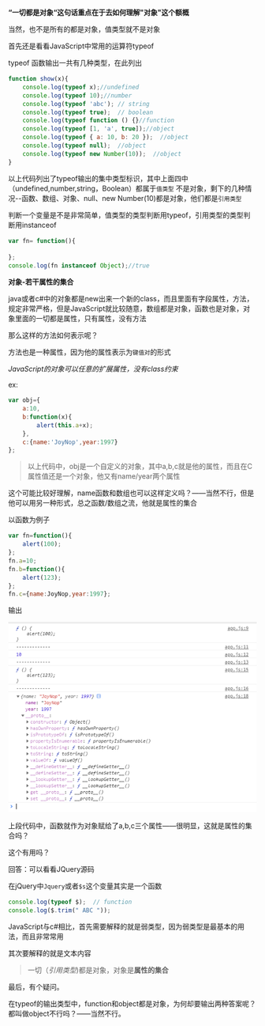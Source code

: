 **“一切都是对象“这句话重点在于去如何理解"对象"这个额概**

当然，也不是所有的都是对象，值类型就不是对象

首先还是看看JavaScript中常用的运算符typeof

typeof 函数输出一共有几种类型，在此列出


```javascript
function show(x){
    console.log(typeof x);//undefined
    console.log(typeof 10);//number
    console.log(typeof 'abc'); // string
    console.log(typeof true);  // boolean
    console.log(typeof function () {}//function
    console.log(typeof [1, 'a', true]);//object
    console.log(typeof { a: 10, b: 20 });  //object
    console.log(typeof null);  //object
    console.log(typeof new Number(10));  //object
}
```

以上代码列出了typeof输出的集中类型标识，其中上面四中（undefined,number,string，Boolean）都属于`值类型` 不是对象，剩下的几种情况--函数、数组、对象、null、new Number(10)都是对象，他们都是`引用类型`

判断一个变量是不是非常简单，值类型的类型判断用typeof，引用类型的类型判断用instanceof

```JavaScript
var fn= function(){

};
console.log(fn instanceof Object);//true
```

**对象-若干属性的集合**

java或者c#中的对象都是new出来一个新的class，而且里面有字段属性，方法，规定非常严格，但是JavaScript就比较随意，数组都是对象，函数也是对象，对象里面的一切都是属性，只有属性，没有方法

那么这样的方法如何表示呢？

方法也是一种属性，因为他的属性表示为`键值对`的形式

*JavaScript的对象可以任意的扩展属性，没有class约束*

ex:

```JavaScript
var obj={
    a:10,
    b:function(x){
        alert(this.a+x);
    },
    c:{name:'JoyNop',year:1997}
};
```
> 以上代码中，obj是一个自定义的对象，其中a,b,c就是他的属性，而且在C属性值还是一个对象，他又有name/year两个属性

这个可能比较好理解，name函数和数组也可以这样定义吗？——当然不行，但是他可以用另一种形式，总之函数/数组之流，他就是属性的集合

以函数为例子

```JavaScript
var fn=function(){
    alert(100);
};
fn.a=10;
fn.b=function(){
    alert(123);
};
fn.c={name:JoyNop,year:1997};
```

输出

![上方例子输出](img/1_1.png)

上段代码中，函数就作为对象赋给了a,b,c三个属性——很明显，这就是属性的集合吗？

这个有用吗？

回答：可以看看JQuery源码

在jQuery中`Jquery`或者`$s`这个变量其实是一个函数

```JavaScript
console.log(typeof $);  // function
console.log($.trim(" ABC "));
```

JavaScript与c#相比，首先需要解释的就是弱类型，因为弱类型是最基本的用法，而且非常常用

其次要解释的就是文本内容

> 一切（*引用类型*)都是对象，对象是**属性的集合**

最后，有个疑问。

在typeof的输出类型中，function和object都是对象，为何却要输出两种答案呢？都叫做object不行吗？——当然不行。